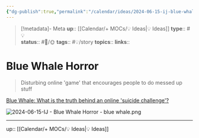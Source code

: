 ```yaml
---
{"dg-publish":true,"permalink":"/calendar/ideas/2024-06-15-ij-blue-whale-challenge/","title":"Blue Whale Challenge"}
---
```


> [!metadata]- Meta
> **up**:: [[Calendar/+ MOCs/💡 Ideas\|💡 Ideas]]
> **type**:: #💡  
> **status**:: #📝/🌞
> **tags**:: #💡/story
> **topics**:: 
> **links**::

# Blue Whale Horror

> Disturbing online 'game' that encourages people to do messed up stuff

[Blue Whale: What is the truth behind an online 'suicide challenge'?](https://www.bbc.com/news/blogs-trending-46505722)

![2024-06-15-IJ - Blue Whale Horror - blue whale.png](/img/user/Extras/Attachments/2024-06-15-IJ%20-%20Blue%20Whale%20Horror%20-%20blue%20whale.png)

---
up:: [[Calendar/+ MOCs/💡 Ideas\|💡 Ideas]]

